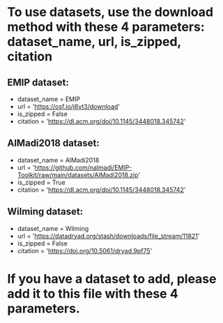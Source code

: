 # To use datasets, use the download method with these 4 parameters: dataset_name, url, is_zipped, citation

## EMIP dataset:
  - dataset_name = EMIP
  - url = 'https://osf.io/j6vt3/download'
  - is_zipped = False
  - citation = 'https://dl.acm.org/doi/10.1145/3448018.345742'

## AlMadi2018 dataset:
  - dataset_name = AlMadi2018
  - url = 'https://github.com/nalmadi/EMIP-Toolkit/raw/main/datasets/AlMadi2018.zip'
  - is_zipped = True
  - citation = 'https://dl.acm.org/doi/10.1145/3448018.345742'

## Wilming dataset:
  - dataset_name = Wilming
  - url = 'https://datadryad.org/stash/downloads/file_stream/11821'
  - is_zipped = False
  - citation = 'https://doi.org/10.5061/dryad.9pf75'

# If you have a dataset to add, please add it to this file with these 4 parameters.
